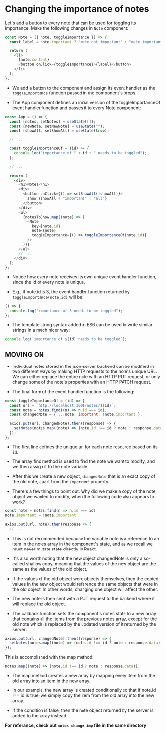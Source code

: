 # Changing the importance of notes

Let's add a button to every note that can be used for toggling its importance. Make the following changes in `Note` component:

```js
const Note = ({ note, toggleImportance }) => {
  const label = note.important ? "make not important" : "make important";

  return (
    <li>
      {note.content}
      <button onClick={toggleImportance}>{label}</button>
    </li>
  );
};
```

- We add a button to the component and assign its event handler as the `toggleImportance` function passed in the component's props.

- The App component defines an initial version of the toggleImportanceOf event handler function and passes it to every Note component:

```js
const App = () => {
  const [notes, setNotes] = useState([]);
  const [newNote, setNewNote] = useState("");
  const [showAll, setShowAll] = useState(true);

  // ...

  const toggleImportanceOf = (id) => {
    console.log("importance of " + id + " needs to be toggled");
  };

  // ...

  return (
    <div>
      <h1>Notes</h1>
      <div>
        <button onClick={() => setShowAll(!showAll)}>
          show {showAll ? "important" : "all"}
        </button>
      </div>
      <ul>
        {notesToShow.map((note) => (
          <Note
            key={note.id}
            note={note}
            toggleImportance={() => toggleImportanceOf(note.id)}
          />
        ))}
      </ul>
      // ...
    </div>
  );
};
```

- Notice how every note receives its own unique event handler function, since the id of every note is unique.

- E.g., if note.id is 3, the event handler function returned by `toggleImportance(note.id)` will be:

```js
() => {
  console.log("importance of 3 needs to be toggled");
};
```

- The template string syntax added in ES6 can be used to write similar strings in a much nicer way:

```js
console.log(`importance of ${id} needs to be toggled`);
```

## **MOVING ON**

- Individual notes stored in the json-server backend can be modified in two different ways by making HTTP requests to the note's unique URL. We can either replace the entire note with an HTTP PUT request, or only change some of the note's properties with an HTTP PATCH request.

- The final form of the event handler function is the following:

```js
const toggleImportanceOf = (id) => {
  const url = `http://localhost:3001/notes/${id}`;
  const note = notes.find((n) => n.id === id);
  const changedNote = { ...note, important: !note.important };

  axios.put(url, changedNote).then((response) => {
    setNotes(notes.map((note) => (note.id !== id ? note : response.data)));
  });
};
```

- The first line defines the unique url for each note resource based on its `id`.

- The array find method is used to find the note we want to modify, and we then assign it to the note variable.

- After this we create a new object, `changedNote` that is an exact copy of the old note, apart from the _`important`_ property.

- There's a few things to point out. Why did we make a copy of the note object we wanted to modify, when the following code also appears to work?

```js
const note = notes.find(n => n.id === id)
note.important = !note.important

axios.put(url, note).then(response => {
  // ...
```

- This is not recommended because the variable note is a reference to an item in the notes array in the component's state, and as we recall we must never mutate state directly in React.

- It's also worth noting that the new object changedNote is only a so-called shallow copy, meaning that the values of the new object are the same as the values of the old object.

- If the values of the old object were objects themselves, then the copied values in the new object would reference the same objects that were in the old object. In other words, changing one object will affect the other.

- The new note is then sent with a PUT request to the backend where it will replace the old object.

- The callback function sets the component's notes state to a new array that contains all the items from the previous notes array, except for the old note which is replaced by the updated version of it returned by the server:

```js
axios.put(url, changedNote).then((response) => {
  setNotes(notes.map((note) => (note.id !== id ? note : response.data)));
});
```

This is accomplished with the map method:

```js
notes.map((note) => (note.id !== id ? note : response.data));
```

- The map method creates a new array by mapping every item from the old array into an item in the new array.

- In our example, the new array is created conditionally so that if note.id !== id is true; we simply copy the item from the old array into the new array.

- If the condition is false, then the note object returned by the server is added to the array instead.

**For referance, check out `notes change imp` file in the same directory**
